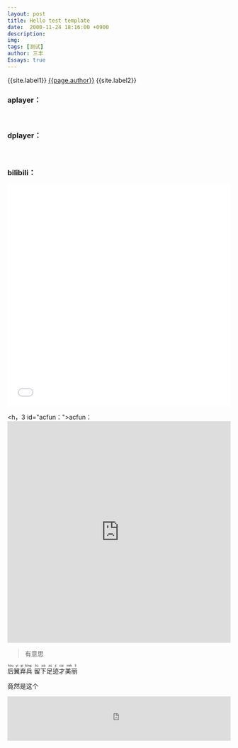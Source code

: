 ```yaml
---
layout: post
title: Hello test template
date:  2000-11-24 18:16:00 +0900
description:
img: 
tags: [测试]
author: 三丰
Essays: true
---
```

{{site.label1}} <a href="/about">{{page.author}}</a> {{site.label2}}


   <div class="article-entry" itemprop="articleBody">

  <h3 id="aplayer："><a href="#aplayer：" class="headerlink" title="aplayer演示："></a>aplayer：</h3>
    <div id="aplayer-oKBlYTYc" class="aplayer aplayer-tag-marker meting-tag-marker"
         data-id="2121130123" data-server="netease" data-type="playlist" data-mode="circulation" data-autoplay="false" data-mutex="true" data-listmaxheight="340px" data-preload="auto" data-theme="#555"
    ></div>

<br />

<h3 id="dplayer："><a href="#dplayer：" class="headerlink" title="dplayer演示："></a>dplayer：</h3><div id="dplayer0" class="dplayer hexo-tag-dplayer-mark" style="margin-bottom: 20px;"></div><script>(function(){var player = new DPlayer({"container":document.getElementById("dplayer0"),"video":{"url":"https://cdn.jsdelivr.net/gh/Shen-Yu/cdn/mp4/mp4_demo.mp4"}});window.dplayers||(window.dplayers=[]);window.dplayers.push(player);})()</script>

<br />

<h3 id="bilibili："><a href="#bilibili：" class="headerlink" title="bilibili："></a>bilibili：</h3><iframe src="//player.bilibili.com/player.html?aid=75285353&bvid=BV16E411Y74Q&cid=128777597&page=1" style="width:100%;height:500px;min-width:375px;min-height:200px" scrolling="no" border="0" frameborder="no" framespacing="0" allowfullscreen="true"> </iframe>

<br />

<h，3 id="acfun："><a href="#acfun：" class="headerlink" title="acfun："></a>acfun：</h3><iframe src="https://www.acfun.cn/player/ac12945786" style="width:100%;height:500px;min-width:375px;min-height:200px" id="ACPlayer-re"  scrolling="no" border="0" frameborder="no" framespacing="0" allowfullscreen="true"></iframe>


> 有意思
>

<ruby>
后翼弃兵
  <rp>(</rp>
    <rt>hòu yì qì bīng</rt>
  <rp>)</rp>
</ruby>

<ruby>
留下足迹才美丽
  <rp>(</rp>
    <rt>liú xià zú jì cái měi lì</rt>
  <rp>)</rp>
</ruby>

竟然是这个


<iframe src="https://www.google.com/maps/embed?pb=!1m18!1m12!1m3!1d3645.615602290636!2d120.97992111446025!3d23.974029386114555!2m3!1f0!2f0!3f0!3m2!1i1024!2i768!4f13.1!3m3!1m2!1s0x3468d910f6b465b7%3A0xb022b9d1d85368fe!2z5Y-w54Gj5Zyw55CG5Lit5b-D56KR!5e0!3m2!1sen!2sus!4v1607931862119!5m2!1sen!2sus" style="width:100%;height:100px;min-width:375px;min-height:100px" allowfullscreen="" aria-hidden="false" tabindex="0" frameborder="no" framespacing="0"></iframe>
